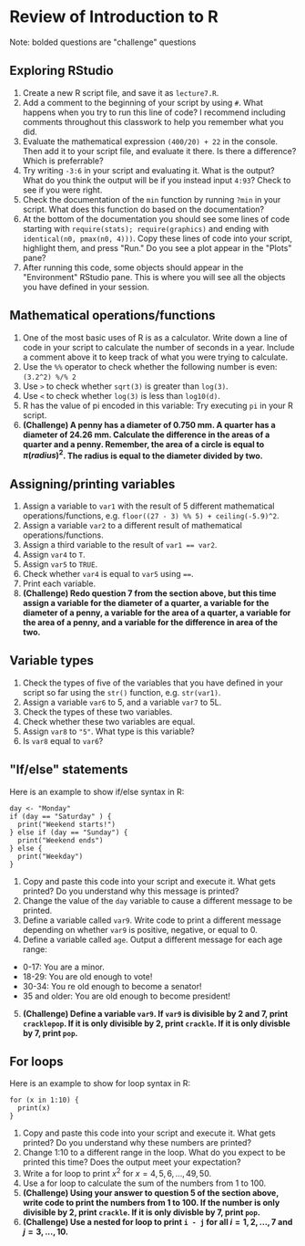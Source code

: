 # Review of Introduction to R

Note: bolded questions are "challenge" questions

## Exploring RStudio

1. Create a new R script file, and save it as `lecture7.R`.
2. Add a comment to the beginning of your script by using `#`. What happens when you try to run this line of code? I recommend including comments throughout this classwork to help you remember what you did.
3. Evaluate the mathematical expression `(400/20) + 22` in the console. Then add it to your script file, and evaluate it there. Is there a difference? Which is preferrable?
4. Try writing `-3:6` in your script and evaluating it. What is the output? What do you think the output will be if you instead input `4:93`? Check to see if you were right.
5. Check the documentation of the `min` function by running `?min` in your script. What does this function do based on the documentation?
6. At the bottom of the documentation you should see some lines of code starting with `require(stats); require(graphics)` and ending with ` identical(n0, pmax(n0, 4)))`. Copy these lines of code into your script, highlight them, and press "Run." Do you see a plot appear in the "Plots" pane?
7.  After running this code, some objects should appear in the "Environment" RStudio pane. This is where you will see all the objects you have defined in your session.

## Mathematical operations/functions

1. One of the most basic uses of R is as a calculator. Write down a line of code in your script to calculate the number of seconds in a year. Include a comment above it to keep track of what you were trying to calculate.
3. Use the `%%` operator to check whether the following number is even: `(3.2^2) %/% 2` 
4. Use `>` to check whether `sqrt(3)` is greater than `log(3)`.
5. Use `<` to check whether `log(3)` is less than `log10(d)`.
6. R has the value of pi encoded in this variable: Try executing `pi` in your R script. 
7. **(Challenge) A penny has a diameter of 0.750 mm. A quarter has a diameter of 24.26 mm. Calculate the difference in the areas of a quarter and a penny. Remember, the area of a circle is equal to $\pi (radius)^2$. The radius is equal to the diameter divided by two.** 

## Assigning/printing variables

1. Assign a variable to `var1` with the result of 5 different mathematical operations/functions, e.g. `floor((27 - 3) %% 5) + ceiling(-5.9)^2`.
2. Assign a variable `var2` to a different result of mathematical operations/functions.
3. Assign a third variable to the result of `var1 == var2`.
4. Assign `var4` to `T`.
5. Assign `var5` to `TRUE`.
6. Check whether `var4` is equal to `var5` using `==`.
7. Print each variable.
8. **(Challenge) Redo question 7 from the section above, but this time assign a variable for the diameter of a quarter, a variable for the diameter of a penny, a variable for the area of a quarter, a variable for the area of a penny, and a variable for the difference in area of the two.**

## Variable types

1. Check the types of five of the variables that you have defined in your script so far using the `str()`  function, e.g. `str(var1)`.
2. Assign a variable `var6` to 5, and a variable `var7` to 5L.
3. Check the types of these two variables.
4. Check whether these two variables are equal.
5. Assign `var8` to `"5"`. What type is this variable?
6. Is `var8` equal to `var6`?

## "If/else" statements

Here is an example to show if/else syntax in R:

```
day <- "Monday"
if (day == "Saturday" ) {
  print("Weekend starts!")
} else if (day == "Sunday") {
  print("Weekend ends")
} else {
  print("Weekday")
}

```

1. Copy and paste this code into your script and execute it. What gets printed? Do you understand why this message is printed?
2. Change the value of the `day` variable to cause a different message to be printed.
3. Define a variable called `var9`. Write code to print a different message depending on whether `var9` is positive, negative, or equal to 0.
4. Define a variable called `age`. Output a different message for each age range:
  * 0-17: You are a minor.
  * 18-29: You are old enough to vote!
  * 30-34: You re old enough to become a senator!
  * 35 and older: You are old enough to become president!  
5. **(Challenge) Define a variable `var9`. If `var9` is divisible by 2 and 7, print `cracklepop`. If it is only divisible by 2, print `crackle`. If it is only divisble by 7, print `pop`.**

## For loops

Here is an example to show for loop syntax in R:

```
for (x in 1:10) {
  print(x)
}
```

1. Copy and paste this code into your script and execute it. What gets printed? Do you understand why these numbers are printed?
2. Change 1:10 to a different range in the loop. What do you expect to be printed this time? Does the output meet your expectation?
3. Write a for loop to print $x^2$ for $x = 4, 5, 6, \ldots, 49, 50$.
4. Use a for loop to calculate the sum of the numbers from 1 to 100.
5. **(Challenge) Using your answer to question 5 of the section above, write code to print the numbers from 1 to 100. If the number is only divisible by 2, print `crackle`. If it is only divisble by 7, print `pop`.**
6. **(Challenge) Use a nested for loop to print `i - j` for all $i = 1, 2, ..., 7$ and $j = 3, ..., 10$.**

